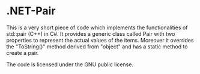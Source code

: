 # .NET-Pair
This is a very short piece of code which implements the functionalities of std::pair (C++) in C#.
It provides a generic class called Pair with two properties to represent the actual values of the items.
Moreover it overrides the "ToString()" method derived from "object" and has a static method to create a pair.

The code is licensed under the GNU public license.
